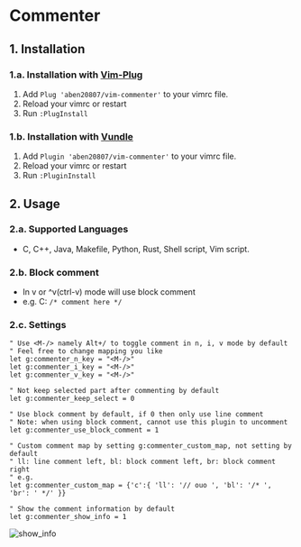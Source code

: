 # Commenter

## 1. Installation
### 1.a. Installation with [Vim-Plug](https://github.com/junegunn/vim-plug)
1. Add `Plug 'aben20807/vim-commenter'` to your vimrc file.
2. Reload your vimrc or restart
3. Run `:PlugInstall`

### 1.b. Installation with [Vundle](https://github.com/VundleVim/Vundle.vim)
1. Add `Plugin 'aben20807/vim-commenter'` to your vimrc file.
2. Reload your vimrc or restart
3. Run `:PluginInstall`

## 2. Usage
### 2.a. Supported Languages
+ C, C++, Java, Makefile, Python, Rust, Shell script, Vim script.

### 2.b. Block comment
+ In v or ^v(ctrl-v) mode will use block comment
+ e.g. C: `/* comment here */`

### 2.c. Settings
```vim
" Use <M-/> namely Alt+/ to toggle comment in n, i, v mode by default
" Feel free to change mapping you like
let g:commenter_n_key = "<M-/>"
let g:commenter_i_key = "<M-/>"
let g:commenter_v_key = "<M-/>"

" Not keep selected part after commenting by default
let g:commenter_keep_select = 0

" Use block comment by default, if 0 then only use line comment
" Note: when using block comment, cannot use this plugin to uncomment
let g:commenter_use_block_comment = 1

" Custom comment map by setting g:commenter_custom_map, not setting by default
" ll: line comment left, bl: block comment left, br: block comment right
" e.g.
let g:commenter_custom_map = {'c':{ 'll': '// ouo ', 'bl': '/* ', 'br': ' */' }}

" Show the comment information by default
let g:commenter_show_info = 1
```
![show\_info](https://imgur.com/x0GGgGd.png)
